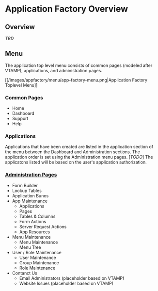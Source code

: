 # Application Factory Overview

## Overview

_TBD_

## Menu

The application top level menu consists of common pages (modeled after VTAMP), applications, and administration pages.

[[/images/appfactory/menu/app-factory-menu.png|Application Factory Toplevel Menu]]

### Common Pages
* Home
* Dashboard
* Support
* Help

### Applications
Applications that have been created are listed in the application section of the menu between the Dashboard and 
Administration sections.  The application order is set using the Administration menu pages.  [_TODO_] The applicatons listed will 
be based on the user's application authorization.

### [Administration Pages](pages/administration/Admin-Overview.md "Applicaton Maintenance")
* Form Builder
* Lookup Tables
* Application Bunos
* App Maintenance
  * Applications
  * Pages
  * Tables & Columns
  * Form Actions
  * Server Request Actions
  * App Resources
* Menu Maintenance
  * Menu Maintenance
  * Menu Tree
* User / Role Maintenance
  * User Maintenance
  * Group Maintenance
  * Role Maintenance
* Contanct Us
  * Email Administrators (placeholder based on VTAMP)
  * Website Issues (placeholder based on VTAMP)
